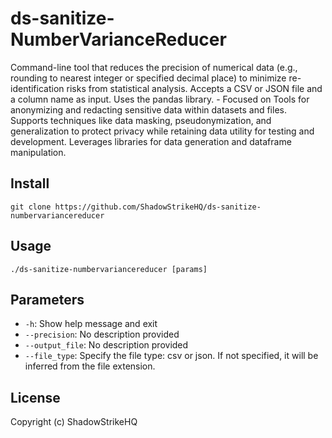 # ds-sanitize-NumberVarianceReducer
Command-line tool that reduces the precision of numerical data (e.g., rounding to nearest integer or specified decimal place) to minimize re-identification risks from statistical analysis. Accepts a CSV or JSON file and a column name as input. Uses the pandas library. - Focused on Tools for anonymizing and redacting sensitive data within datasets and files. Supports techniques like data masking, pseudonymization, and generalization to protect privacy while retaining data utility for testing and development. Leverages libraries for data generation and dataframe manipulation.

## Install
`git clone https://github.com/ShadowStrikeHQ/ds-sanitize-numbervariancereducer`

## Usage
`./ds-sanitize-numbervariancereducer [params]`

## Parameters
- `-h`: Show help message and exit
- `--precision`: No description provided
- `--output_file`: No description provided
- `--file_type`: Specify the file type: csv or json. If not specified, it will be inferred from the file extension.

## License
Copyright (c) ShadowStrikeHQ
